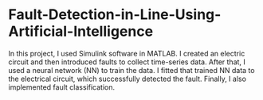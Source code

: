 # Fault-Detection-in-Line-Using-Artificial-Intelligence
In this project, I used Simulink software in MATLAB. I created an electric circuit and then introduced faults to collect time-series data. After that, I used a neural network (NN) to train the data. I fitted that trained NN data to the electrical circuit, which successfully detected the fault. Finally, I also implemented fault classification.
